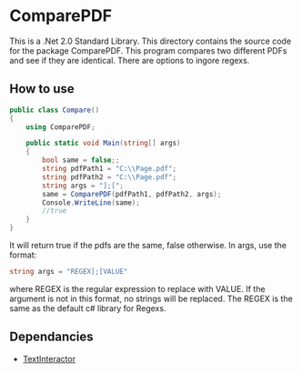 # ComparePDF
This is a .Net 2.0 Standard Library. 
This directory contains the source code for the package ComparePDF. This program compares two different PDFs and see if they are identical. There are options to ingore regexs.

## How to use
```c#
public class Compare()
{
    using ComparePDF;

    public static void Main(string[] args)
    {
        bool same = false;;
        string pdfPath1 = "C:\\Page.pdf";
        string pdfPath2 = "C:\\Page.pdf";
        string args = "];[";
        same = ComparePDF(pdfPath1, pdfPath2, args);
        Console.WriteLine(same);
        //true
    }
}
```
It will return true if the pdfs are the same, false otherwise. In args, use the format:
```c#
string args = "REGEX];[VALUE"
```
where REGEX is the regular expression to replace with VALUE. If the argument is not in this format, no strings will be replaced. The REGEX is the same as the default c# library for Regexs.

## Dependancies
 - [TextInteractor](https://github.com/zzzrst/TextInteractor)
